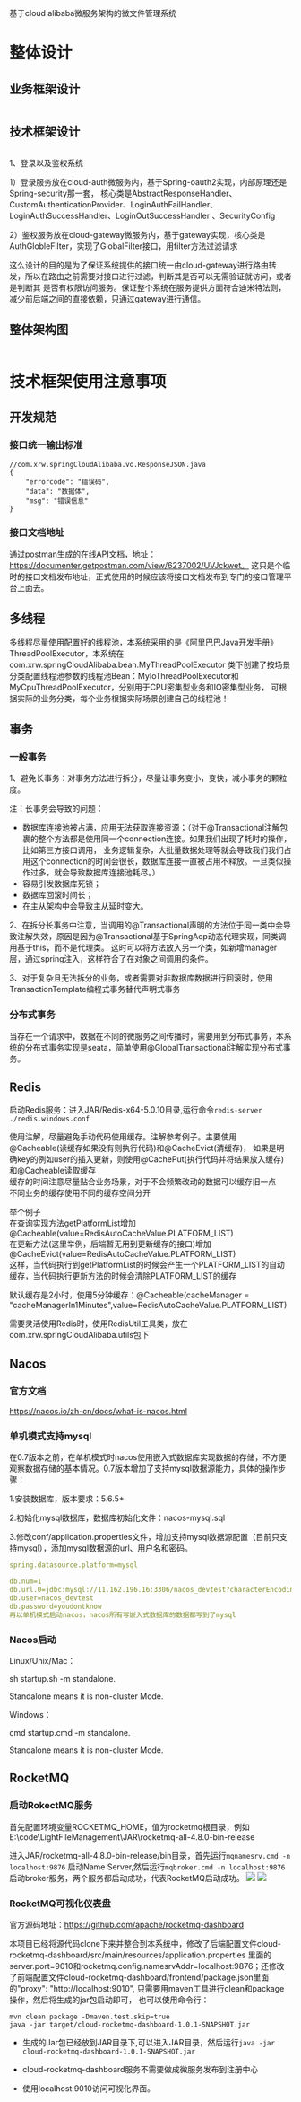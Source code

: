基于cloud alibaba微服务架构的微文件管理系统

# 整体设计

## 业务框架设计
<img src="IMG/业务框架设计.jpg" width="" alt=""/>

## 技术框架设计
<img src="IMG/微文件管理-技术框架设计.jpg" alt=""/>

1、登录以及鉴权系统

1）登录服务放在cloud-auth微服务内，基于Spring-oauth2实现，内部原理还是Spring-security那一套，
核心类是AbstractResponseHandler、CustomAuthenticationProvider、LoginAuthFailHandler、LoginAuthSuccessHandler、LoginOutSuccessHandler
、SecurityConfig

2）鉴权服务放在cloud-gateway微服务内，基于gateway实现，核心类是AuthGlobleFilter，实现了GlobalFilter接口，用filter方法过滤请求

这么设计的目的是为了保证系统提供的接口统一由cloud-gateway进行路由转发，所以在路由之前需要对接口进行过滤，判断其是否可以无需验证就访问，或者是判断其
是否有权限访问服务。保证整个系统在服务提供方面符合迪米特法则，减少前后端之间的直接依赖，只通过gateway进行通信。

## 整体架构图
<img src="IMG/微文件管理系统整体架构图.jpg" alt=""/>

# 技术框架使用注意事项

## 开发规范
### 接口统一输出标准
```
//com.xrw.springCloudAlibaba.vo.ResponseJSON.java
{
    "errorcode": "错误码",
    "data": "数据体",
    "msg": "错误信息"
}
```

### 接口文档地址
通过postman生成的在线API文档，地址：https://documenter.getpostman.com/view/6237002/UVJckwet。
这只是个临时的接口文档发布地址，正式使用的时候应该将接口文档发布到专门的接口管理平台上面去。

## 多线程
多线程尽量使用配置好的线程池，本系统采用的是《阿里巴巴Java开发手册》ThreadPoolExecutor，本系统在com.xrw.springCloudAlibaba.bean.MyThreadPoolExecutor
类下创建了按场景分类配置线程池参数的线程池Bean：MyIoThreadPoolExecutor和MyCpuThreadPoolExecutor，分别用于CPU密集型业务和IO密集型业务，
可根据实际的业务分类，每个业务根据实际场景创建自己的线程池！

## 事务
### 一般事务

1、避免长事务：对事务方法进行拆分，尽量让事务变小，变快，减小事务的颗粒度。

注：长事务会导致的问题：

- 数据库连接池被占满，应用无法获取连接资源；（对于@Transactional注解包裹的整个方法都是使用同一个connection连接。如果我们出现了耗时的操作，比如第三方接口调用，
业务逻辑复杂，大批量数据处理等就会导致我们我们占用这个connection的时间会很长，数据库连接一直被占用不释放。一旦类似操作过多，就会导致数据库连接池耗尽。）
- 容易引发数据库死锁；
- 数据库回滚时间长；
- 在主从架构中会导致主从延时变大。

2、在拆分长事务中注意，当调用的@Transactional声明的方法位于同一类中会导致注解失效，原因是因为@Transactional基于SpringAop动态代理实现，同类调用基于this，而不是代理类。
这时可以将方法放入另一个类，如新增manager层，通过spring注入，这样符合了在对象之间调用的条件。

3、对于复杂且无法拆分的业务，或者需要对非数据库数据进行回滚时，使用TransactionTemplate编程式事务替代声明式事务

### 分布式事务
当存在一个请求中，数据在不同的微服务之间传播时，需要用到分布式事务，本系统的分布式事务实现是seata，简单使用@GlobalTransactional注解实现分布式事务。


## Redis
启动Redis服务：进入JAR/Redis-x64-5.0.10目录,运行命令```redis-server ./redis.windows.conf```

使用注解，尽量避免手动代码使用缓存。注解参考例子。主要使用@Cacheable(读缓存如果没有则执行代码)和@CacheEvict(清缓存)， 
如果是明确key的例如user的插入更新，则使用@CachePut(执行代码并将结果放入缓存)和@Cacheable读取缓存  
缓存的时间注意尽量贴合业务场景，对于不会频繁改动的数据可以缓存旧一点  
不同业务的缓存使用不同的缓存空间分开  

举个例子  
在查询实现方法getPlatformList增加@Cacheable(value=RedisAutoCacheValue.PLATFORM_LIST)  
在更新方法(这里举例，后端暂无用到更新缓存的接口)增加@CacheEvict(value=RedisAutoCacheValue.PLATFORM_LIST)  
这样，当代码执行到getPlatformList的时候会产生一个PLATFORM_LIST的自动缓存，当代码执行更新方法的时候会清除PLATFORM_LIST的缓存  

默认缓存是2小时，使用5分钟缓存：@Cacheable(cacheManager = "cacheManagerIn1Minutes",value=RedisAutoCacheValue.PLATFORM_LIST)

需要灵活使用Redis时，使用RedisUtil工具类，放在com.xrw.springCloudAlibaba.utils包下
## Nacos

### 官方文档
  https://nacos.io/zh-cn/docs/what-is-nacos.html


### 单机模式支持mysql
  在0.7版本之前，在单机模式时nacos使用嵌入式数据库实现数据的存储，不方便观察数据存储的基本情况。0.7版本增加了支持mysql数据源能力，具体的操作步骤：

  1.安装数据库，版本要求：5.6.5+

  2.初始化mysql数据库，数据库初始化文件：nacos-mysql.sql

  3.修改conf/application.properties文件，增加支持mysql数据源配置（目前只支持mysql），添加mysql数据源的url、用户名和密码。
  ```yaml
  spring.datasource.platform=mysql
  
  db.num=1
  db.url.0=jdbc:mysql://11.162.196.16:3306/nacos_devtest?characterEncoding=utf8&connectTimeout=1000&socketTimeout=3000&autoReconnect=true
  db.user=nacos_devtest
  db.password=youdontknow
  再以单机模式启动nacos，nacos所有写嵌入式数据库的数据都写到了mysql
  ```
### Nacos启动
  Linux/Unix/Mac：

  sh startup.sh -m standalone.

  Standalone means it is non-cluster Mode. 

  Windows：

  cmd startup.cmd -m standalone.

  Standalone means it is non-cluster Mode. 

## RocketMQ

### 启动RokectMQ服务
首先配置环境变量ROCKETMQ_HOME，值为rocketmq根目录，例如E:\code\LightFileManagement\JAR\rocketmq-all-4.8.0-bin-release

进入JAR/rocketmq-all-4.8.0-bin-release/bin目录，首先运行```mqnamesrv.cmd -n localhost:9876```
启动Name Server,然后运行```mqbroker.cmd -n localhost:9876```启动broker服务，两个服务都启动成功，代表RocketMQ启动成功。
<img src="IMG/image-20211115141717126.png"/>
<img src="IMG/image-20211115141902811.png"/>

### RocketMQ可视化仪表盘
官方源码地址：https://github.com/apache/rocketmq-dashboard

本项目已经将源代码clone下来并整合到本系统中，修改了后端配置文件cloud-rocketmq-dashboard/src/main/resources/application.properties
里面的server.port=9010和rocketmq.config.namesrvAddr=localhost:9876；还修改了前端配置文件cloud-rocketmq-dashboard/frontend/package.json里面的"proxy": "http://localhost:9010",
 只需要用maven工具进行clean和package操作，然后将生成的jar包启动即可，
也可以使用命令行：
```
mvn clean package -Dmaven.test.skip=true
java -jar target/cloud-rocketmq-dashboard-1.0.1-SNAPSHOT.jar
```
- 生成的Jar包已经放到JAR目录下,可以进入JAR目录，然后运行```java -jar cloud-rocketmq-dashboard-1.0.1-SNAPSHOT.jar```

- cloud-rocketmq-dashboard服务不需要做成微服务发布到注册中心

- 使用localhost:9010访问可视化界面。
